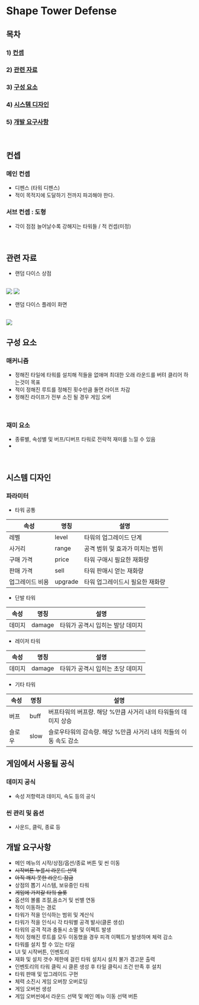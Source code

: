 # Shape Tower Defense

## 목차
### 1) [컨셉](#컨셉)
### 2) [관련 자료](#관련-자료)
### 3) [구성 요소](#구성-요소)
### 4) [시스템 디자인](#시스템-디자인)
### 5) [개발 요구사항](#개발-요구사항)
<br>

## 컨셉
### 메인 컨셉
- 디펜스 (타워 디펜스)
- 적이 목적지에 도달하기 전까지 파괴해야 한다.
### 서브 컨셉 : 도형
- 각이 점점 늘어날수록 강해지는 타워들 / 적 컨셉(미정)

<br>

## 관련 자료
- 랜덤 다이스 상점
<br>
<img src="./img/store1.jpeg"> 
<img src="./img/store2.png">
<br>

- 랜덤 다이스 플레이 화면
<br>
<img src="./img/battle_scene1.png">
<br>

## 구성 요소
### 매커니즘
- 정해진 타일에 타워를 설치해 적들을 없애며 최대한 오래 라운드를 버텨 클리어 하는것이 목표
- 적이 정해진 루트를 정해진 횟수만큼 돌면 라이프 차감
- 정해진 라이프가 전부 소진 될 경우 게임 오버
<br>

### 재미 요소
- 종류별, 속성별 및 버프/디버프 타워로 전략적 재미를 느낄 수 있음
- 
<br>


## 시스템 디자인
### 파라미터
- 타워 공통

속성 | 명칭 | 설명
---- | ---- | ----
레벨 | level | 타워의 업그레이드 단계
사거리 | range | 공격 범위 및 효과가 미치는 범위
구매 가격 | price | 타워 구매시 필요한 재화량
판매 가격 | sell | 타워 판매시 얻는 재화량
업그레이드 비용 | upgrade | 타워 업그레이드시 필요한 재화량

- 단발 타워

속성 | 명칭 | 설명
---- | ---- | ----
데미지 | damage | 타워가 공격시 입히는 발당 데미지

- 레이저 타워

속성 | 명칭 | 설명
---- | ---- | ----
데미지 | damage | 타워가 공격시 입히는 초당 데미지

- 기타 타워

속성 | 명칭 | 설명
---- | ---- | ----
버프 | buff | 버프타워의 버프량. 해당 %만큼 사거리 내의 타워들의 데미지 상승
슬로우 | slow | 슬로우타워의 감속량. 해당 %만큼 사거리 내의 적들의 이동 속도 감소


## 게임에서 사용될 공식

### 데미지 공식
- 속성 저항력과 데미지, 속도 등의 공식
### 씬 관리 및 옵션
- 사운드, 클릭, 종료 등

## 개발 요구사항
- 메인 메뉴의 시작/상점/옵션/종료 버튼 및 씬 이동
- <del>시작버튼 누를시 라운드 선택</del>
- <del>아직 깨지 못한 라운드 잠금</del>
- 상점의 뽑기 시스템, 보유중인 타워
- <del>게임에 가져갈 타워 슬롯</del>
- 옵션의 볼륨 조절,음소거 및 씬별 연동
- 적이 이동하는 경로
- 타워가 적을 인식하는 범위 및 계산식
- 타워가 적을 인식시 각 타워별 공격 발사(클론 생성)
- 타워의 공격 적과 충돌시 소멸 및 이펙트 발생
- 적이 정해진 루트를 모두 이동했을 경우 피격 이펙트가 발생하며 체력 감소
- 타워를 설치 할 수 있는 타일
- UI 및 시작버튼, 인벤토리
- 재화 및 설치 갯수 제한에 걸린 타워 설치시 설치 불가 경고문 출력
- 인벤토리의 타워 클릭 시 클론 생성 후 타일 클릭시 조건 만족 후 설치
- 타워 판매 및 업그레이드 구현
- 체력 소진시 게임 오버창 오버로딩
- 게임 오버씬 생성
- 게임 오버씬에서 라운드 선택 및 메인 메뉴 이동 선택 버튼
